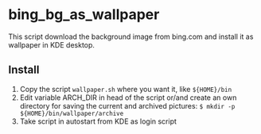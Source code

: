 # bing_bg_as_wallpaper

This script download the background image from bing.com and install it as wallpaper in KDE desktop.

## Install

1. Copy the script `wallpaper.sh` where you want it, like `${HOME}/bin`
2. Edit variable ARCH_DIR in head of the script or/and create an own directory for saving the current and archived pictures:
`$ mkdir -p ${HOME}/bin/wallpaper/archive`
3. Take script in autostart from KDE as login script

